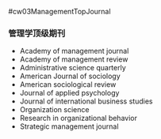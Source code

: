 #cw03ManagementTopJournal

### 管理学顶级期刊
- Academy of management journal 
- Academy of management review 
- Administrative science quarterly 
- American Journal of sociology 
- American sociological review 
- Journal of applied psychology 
- Journal of international business studies 
- Organization science 
- Research in organizational behavior 
- Strategic management journal 

